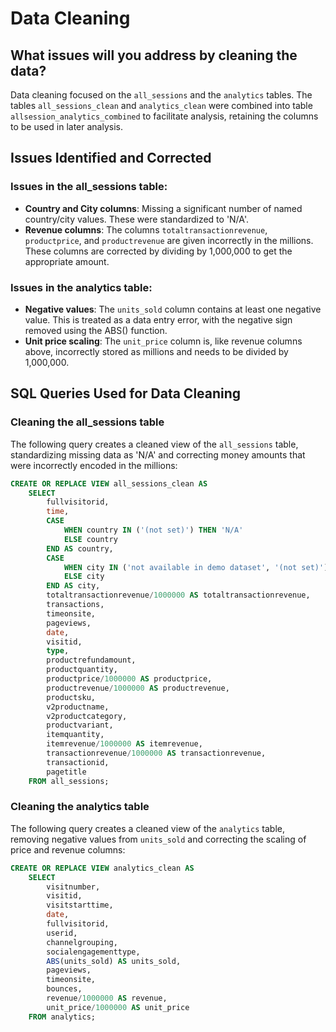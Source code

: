 # Data Cleaning

## What issues will you address by cleaning the data?

Data cleaning focused on the `all_sessions` and the `analytics` tables. The tables `all_sessions_clean` and `analytics_clean` were combined into table `allsession_analytics_combined` to facilitate analysis, retaining the columns to be used in later analysis.

## Issues Identified and Corrected

### Issues in the all_sessions table:

- **Country and City columns**: Missing a significant number of named country/city values. These were standardized to 'N/A'.
- **Revenue columns**: The columns `totaltransactionrevenue`, `productprice`, and `productrevenue` are given incorrectly in the millions. These columns are corrected by dividing by 1,000,000 to get the appropriate amount.

### Issues in the analytics table:

- **Negative values**: The `units_sold` column contains at least one negative value. This is treated as a data entry error, with the negative sign removed using the ABS() function.
- **Unit price scaling**: The `unit_price` column is, like revenue columns above, incorrectly stored as millions and needs to be divided by 1,000,000. 

## SQL Queries Used for Data Cleaning

### Cleaning the all_sessions table

The following query creates a cleaned view of the `all_sessions` table, standardizing missing data as 'N/A' and correcting money amounts that were incorrectly encoded in the millions:

```sql
CREATE OR REPLACE VIEW all_sessions_clean AS 
    SELECT 
        fullvisitorid,
        time,
        CASE 
            WHEN country IN ('(not set)') THEN 'N/A'
            ELSE country 
        END AS country,
        CASE 
            WHEN city IN ('not available in demo dataset', '(not set)') THEN 'N/A'
            ELSE city 
        END AS city,
        totaltransactionrevenue/1000000 AS totaltransactionrevenue,
        transactions, 
        timeonsite,
        pageviews,
        date,
        visitid,
        type, 
        productrefundamount,
        productquantity,
        productprice/1000000 AS productprice,
        productrevenue/1000000 AS productrevenue,
        productsku,
        v2productname,
        v2productcategory,
        productvariant,
        itemquantity,
        itemrevenue/1000000 AS itemrevenue,
        transactionrevenue/1000000 AS transactionrevenue,
        transactionid,
        pagetitle
    FROM all_sessions;
```

### Cleaning the analytics table

The following query creates a cleaned view of the `analytics` table, removing negative values from `units_sold` and correcting the scaling of price and revenue columns:

```sql
CREATE OR REPLACE VIEW analytics_clean AS
    SELECT 
        visitnumber,
        visitid,
        visitstarttime,
        date,
        fullvisitorid,
        userid,
        channelgrouping,
        socialengagementtype,
        ABS(units_sold) AS units_sold,
        pageviews,
        timeonsite,
        bounces,
        revenue/1000000 AS revenue,
        unit_price/1000000 AS unit_price
    FROM analytics;
```
